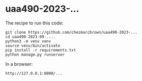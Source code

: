 # uaa490-2023-...

The recipe to run this code:

```
git clone https://github.com/chezmarcbrown/uaa490-2023-...
cd uaa490-2023-09-....
python3 -m venv venv
source venv/bin/activate
pip install -r requirements.txt
python manage.py runserver
```

In a browser:

```
http://127.0.0.1:8000/...
